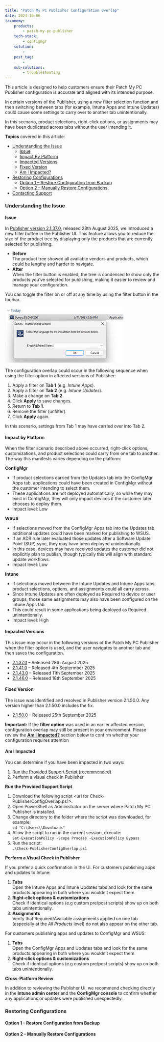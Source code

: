 ```yaml
---
title: "Patch My PC Publisher Configuration Overlap"
date: 2024-10-06
taxonomy:
    products:
        - patch-my-pc-publisher
    tech-stack:
        - configmgr
    solution:
        - 
    post_tag:
        - 
    sub-solutions:
        - troubleshooting
---
```


This article is designed to help customers ensure their Patch My PC Publisher configuration is accurate and aligned with its intended purpose.

In certain versions of the Publisher, using a new filter selection function and then switching between tabs (for example, Intune Apps and Intune Updates) could cause some settings to carry over to another tab unintentionally.

In this scenario, product selections, right-click options, or assignments may have been duplicated across tabs without the user intending it.

**Topics** covered in this article:

* [Understanding the Issue](https://patchmypc.com/kb/publisher-configuration-overlap/?preview_id=162295\&preview_nonce=a653a4e338\&preview=true#understandingtheissue)
  * [Issue](https://patchmypc.com/kb/publisher-configuration-overlap/?preview_id=162295\&preview_nonce=a653a4e338\&preview=true#issue)
  * [Impact By Platform](https://patchmypc.com/kb/publisher-configuration-overlap/?preview_id=162295\&preview_nonce=a653a4e338\&preview=true#impactbyplatform)
  * [Impacted Versions](https://patchmypc.com/kb/publisher-configuration-overlap/?preview_id=162295\&preview_nonce=a653a4e338\&preview=true#topic1)
  * [Fixed Version](https://patchmypc.com/kb/publisher-configuration-overlap/?preview_id=162295\&preview_nonce=a653a4e338\&preview=true#topic2)
  * [Am I Impacted?](https://patchmypc.com/kb/publisher-configuration-overlap/?preview_id=162295\&preview_nonce=a653a4e338\&preview=true#amiimpacted)
* [Restoring Configurations](https://patchmypc.com/kb/publisher-configuration-overlap/?preview_id=162295\&preview_nonce=a653a4e338\&preview=true#restoringconfigurations)
  * [Option 1 – Restore Configuration from Backup](https://patchmypc.com/kb/publisher-configuration-overlap/?preview_id=162295\&preview_nonce=a653a4e338\&preview=true#restorefrombackup)
  * [Option 2 – Manually Restore Configurations](https://patchmypc.com/kb/publisher-configuration-overlap/?preview_id=162295\&preview_nonce=a653a4e338\&preview=true#manualrestore)
* [Contacting Support](https://patchmypc.com/kb/publisher-configuration-overlap/?preview_id=162295\&preview_nonce=a653a4e338\&preview=true#contactsupport)

### Understanding the Issue <a href="#h-understanding-the-issue" id="h-understanding-the-issue"></a>

#### Issue <a href="#h-issue" id="h-issue"></a>

In [Publisher version 2.1.37.0](https://docs.patchmypc.com/publisher/publisher-release-notes#id-2.1.37.0-2025-08-28), released 28th August 2025, we introduced a new filter button in the Publisher UI. This feature allows you to reduce the size of the product tree by displaying only the products that are currently selected for publishing.

* **Before**\
  The product tree showed all available vendors and products, which could be lengthy and harder to navigate.
* **After**\
  When the filter button is enabled, the tree is condensed to show only the products you’ve selected for publishing, making it easier to review and manage your configuration.

You can toggle the filter on or off at any time by using the filter button in the toolbar.

![](/_images/image-13.png)

The configuration overlap could occur in the following sequence when using the filter option in affected versions of Publisher:

1. Apply a filter on **Tab 1** (e.g. _Intune Apps_).
2. Apply a filter on **Tab 2** (e.g. _Intune Updates_).
3. Make a change on **Tab 2**.
4. Click **Apply** to save changes.
5. Return to **Tab 1**.
6. Remove the filter (unfilter).
7. Click **Apply** again.

In this scenario, settings from Tab 1 may have carried over into Tab 2.

#### Impact by Platform <a href="#h-impact-by-platform" id="h-impact-by-platform"></a>

When the filter scenario described above occurred, right-click options, customizations, and product selections could carry from one tab to another. The way this manifests varies depending on the platform:

**ConfigMgr**

* If product selections carried from the Updates tab into the ConfigMgr Apps tab, applications could have been created in ConfigMgr without the customer intending to select them.
* These applications are not deployed automatically, so while they may exist in ConfigMgr, they will only impact devices if the customer later chooses to deploy them.
* Impact level: Low

**WSUS**

* If selections moved from the ConfigMgr Apps tab into the Updates tab, additional updates could have been marked for publishing to WSUS.
* If an ADR rule later evaluated those updates after a Software Update Point (SUP) sync, they may have been deployed unintentionally.
* In this case, devices may have received updates the customer did not explicitly plan to publish, though typically this will align with standard update workflows.
* Impact level: Low

**Intune**

* If selections moved between the Intune Updates and Intune Apps tabs, product selections, options, and assignments could all carry across.
* Since Intune Updates are often deployed as Required to device or user groups, those same assignments may also have been configured on the Intune Apps tab.
* This could result in some applications being deployed as Required unintentionally.
* Impact level: High

#### Impacted Versions <a href="#h-impacted-versions" id="h-impacted-versions"></a>

This issue may occur in the following versions of the Patch My PC Publisher when the filter option is used, and the user navigates to another tab and then saves the configuration.

* [2.1.37.0](https://docs.patchmypc.com/publisher/publisher-release-notes#id-2.1.37.0-2025-08-28) – Released 28th August 2025
* [2.1.41.0](https://docs.patchmypc.com/publisher/publisher-release-notes#id-2.1.41.0-2025-09-04) – Released 4th Septermber 2025
* [2.1.43.0](https://docs.patchmypc.com/publisher/publisher-release-notes#id-2.1.43.0-2025-09-11) – Released 11th September 2025
* [2.1.46.0](https://docs.patchmypc.com/publisher/publisher-release-notes#id-2.1.46.0-2025-09-18) – Released 18th September 2025

#### Fixed Version <a href="#h-fixed-version" id="h-fixed-version"></a>

The issue was identified and resolved in Publisher version 2.1.50.0. Any version higher than 2.1.50.0 includes the fix.

* [2.1.50.0](https://docs.patchmypc.com/publisher/publisher-release-notes#id-2.1.50.0-2025-09-25) – Released 25th September 2025

**Important:** If the **filter option** was used in an earlier affected version, configuration overlap may still be present in your environment. Please review the [**Am I Impacted?**](https://patchmypc.com/kb/publisher-configuration-overlap/?preview_id=162295\&preview_nonce=a653a4e338\&preview=true#amiimpacted) section below to confirm whether your configuration requires attention

#### Am I Impacted <a href="#h-am-i-impacted" id="h-am-i-impacted"></a>

You can determine if you have been impacted in two ways:

1. [Run the Provided Support Script (recommended)](https://patchmypc.com/kb/publisher-configuration-overlap/?preview_id=162295\&preview_nonce=a653a4e338\&preview=true#runtheprovidedsupportscript)
2. Perform a visual check in Publisher

**Run the Provided Support Script**

1. Download the following script \<url for Check-PublisherConfigOverlap.ps1>.
2. Open PowerShell as Administrator on the server where Patch My PC Publisher is installed.
3. Change directory to the folder where the script was downloaded, for example:\
   `cd "C:\Users\\Downloads"`
4. Allow the script to run in the current session, execute:\
   `Set-ExecutionPolicy -Scope Process -ExecutionPolicy Bypass`
5. Run the script:\
   `.\Check-PublisherConfigOverlap.ps1`

**Perform a Visual Check in Publisher**

If you prefer a quick confirmation in the UI. For customers publishing apps and updates to Intune:

1. **Tabs**\
   Open the Intune Apps and Intune Updates tabs and look for the same products appearing in both where you wouldn’t expect them.
2. **Right-click options & customizations**\
   Check if identical options (e.g custom pre/post scripts) show up on both tabs unintentionally.
3. **Assignments**\
   Verify that Required/Available assignments applied on one tab (especially at the _All Products_ level) do not also appear on the other tab.

For customers publishing apps and updates to ConfigMgr and WSUS:

1. **Tabs**\
   Open the ConfigMgr Apps and Updates tabs and look for the same products appearing in both where you wouldn’t expect them.
2. **Right-click options & customizations**\
   Check if identical options (e.g custom pre/post scripts) show up on both tabs unintentionally.

**Cross-Platform Review**

In addition to reviewing the Publisher UI, we recommend checking directly in the **Intune admin center** and the **ConfigMgr console** to confirm whether any applications or updates were published unexpectedly.

### Restoring Configurations <a href="#h-restoring-configurations" id="h-restoring-configurations"></a>

#### Option 1 – Restore Configuration from Backup <a href="#h-option-1-restore-configuration-from-backup" id="h-option-1-restore-configuration-from-backup"></a>

#### Option 2 – Manually Restore Configurations <a href="#h-option-2-manually-restore-configurations" id="h-option-2-manually-restore-configurations"></a>